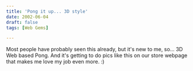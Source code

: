 ```yaml
---
title: 'Pong it up... 3D style'
date: 2002-06-04
draft: false
tags: [Web Gems]

---
```


Most people have probably seen this already, but it's new to me, so... 3D Web based Pong. And it's getting to do pics like this on our store webpage that makes me love my job even more. :)